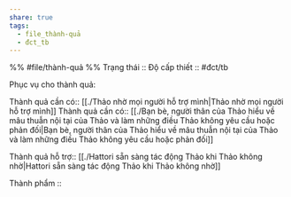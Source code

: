 ```yaml
---
share: true
tags:
  - file_thành-quả
  - đct_tb
---
```


%%
#file/thành-quả
%%
Trạng thái :: 
Độ cấp thiết :: #đct/tb

Phục vụ cho thành quả:

Thành quả cần có:: [[./Thảo nhờ mọi người hỗ trợ mình|Thảo nhờ mọi người hỗ trợ mình]]
Thành quả cần có:: [[./Bạn bè, người thân của Thảo hiểu về mâu thuẫn nội tại của Thảo và làm những điều Thảo không yêu cầu hoặc phản đối|Bạn bè, người thân của Thảo hiểu về mâu thuẫn nội tại của Thảo và làm những điều Thảo không yêu cầu hoặc phản đối]]

Thành quả hỗ trợ:: [[./Hattori sẵn sàng tác động Thảo khi Thảo không nhờ|Hattori sẵn sàng tác động Thảo khi Thảo không nhờ]]

Thành phẩm ::